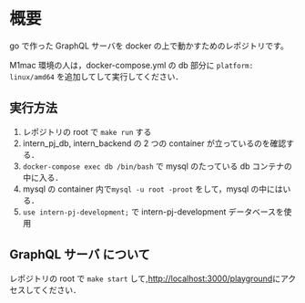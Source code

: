 # 概要

go で作った GraphQL サーバを docker の上で動かすためのレポジトリです。

M1mac 環境の人は，docker-compose.yml の db 部分に `platform: linux/amd64` を追加してして実行してください．

## 実行方法

1. レポジトリの root で `make run` する
2. intern_pj_db, intern_backend の 2 つの container が立っているのを確認する．
3. `docker-compose exec db /bin/bash` で mysql のたっている db コンテナの中に入る．
4. mysql の container 内で`mysql -u root -proot` をして，mysql の中にはいる．
5. `use intern-pj-development;` で intern-pj-development データベースを使用

## GraphQL サーバ について

レポジトリの root で `make start` して,[http://localhost:3000/playground](http://localhost:3000/playground)にアクセスしてください．
